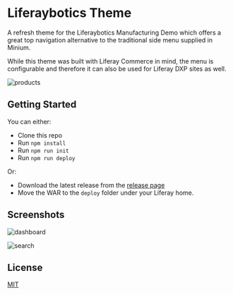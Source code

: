 # Liferaybotics Theme
A refresh theme for the Liferaybotics Manufacturing Demo which offers a great top navigation alternative to the traditional side menu supplied in Minium.

While this theme was built with Liferay Commerce in mind, the menu is configurable and therefore it can also be used for Liferay DXP sites as well.

![products](https://github.com/peterrichards-lr/liferaybotics-themes/images/products.png?raw=true)

## Getting Started
You can either:
- Clone this repo 
- Run `npm install`
- Run `npm run init`
- Run `npm run deploy`
  
Or:
- Download the latest release from the [release page](https://github.com/peterrichards-lr/liferaybotics-themes/releases)
- Move the WAR to the `deploy` folder under your Liferay home.

## Screenshots
![dashboard](https://github.com/peterrichards-lr/liferaybotics-themes/images/dashboard.png?raw=true)

![search](https://github.com/peterrichards-lr/liferaybotics-themes/images/search.png?raw=true)

## License
[MIT](LICENSE)